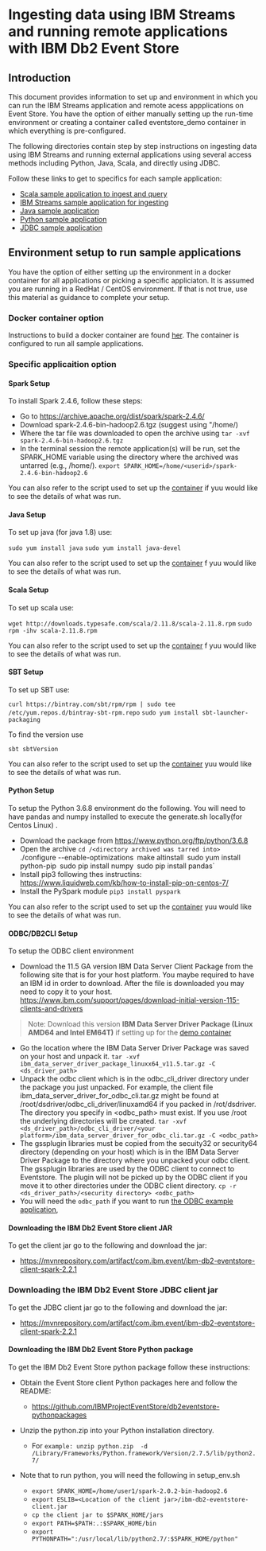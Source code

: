 # Ingesting data using IBM Streams and running remote applications with IBM Db2 Event Store

## Introduction 

This document provides information to set up and environment in which you can run the IBM Streams application
and remote acess appplications on Event Store. You have the option of either manually setting up the run-time environment or creating a container called eventstore_demo container in which everything is pre-configured.

The following directories contain step by step instructions on ingesting data using IBM Streams and running external applications using several access methods including Python, Java, Scala, and directly using JDBC. 

Follow these links to get to specifics for each sample application:

* [Scala sample application to ingest and query](ScalaApplication/README.md)
* [IBM Streams sample application for ingesting](IngestUsingIBMStreams/README.md)
* [Java sample application](JavaApplication/README.md)
* [Python sample application](PythonApplication/README.md)
* [JDBC sample application](JDBCApplication/README.md)

## Environment setup to run sample applications

You have the option of either setting up the environment in a docker container for all applications or picking a specific appliciaton. It is assumed you are running in a RedHat / CentOS environment. If that is not true, use this material as guidance to complete your setup.

### Docker container option

Instructions to build a docker container are found [her](https://github.com/IBMProjectEventStore/db2eventstore-IoT-Analytics/tree/master/container). The container is configured to run all sample applications.

### Specific applicaition option

#### Spark Setup

To install Spark 2.4.6, follow these steps:

* Go to https://archive.apache.org/dist/spark/spark-2.4.6/
* Download spark-2.4.6-bin-hadoop2.6.tgz (suggest using  "/home/<userid>)
* Where the tar file was downloaded to open the archive using
  `tar -xvf spark-2.4.6-bin-hadoop2.6.tgz`
* In the terminal session the remote application(s) will be run, set the SPARK_HOME variable using the directory where the archived was untarred (e.g., /home/<userid>).
`export SPARK_HOME=/home/<userid>/spark-2.4.6-bin-hadoop2.6`

You can also refer to the script used to set up the [container](https://github.com/IBMProjectEventStore/db2eventstore-IoT-Analytics/blob/master/container/setup/setup-spark.sh) if yuu would like to see the details of what was run.

#### Java Setup

To set up java (for java 1.8) use: 

`sudo yum install java`
`sudo yum install java-devel`

You can also refer to the script used to set up the [container](https://github.com/IBMProjectEventStore/db2eventstore-IoT-Analytics/blob/master/container/setup/setup-java.sh) f yuu would like to see the details of what was run.

#### Scala Setup

To set up scala use:

`wget http://downloads.typesafe.com/scala/2.11.8/scala-2.11.8.rpm`
`sudo rpm -ihv scala-2.11.8.rpm`

You can also refer to the script used to set up the [container](https://github.com/IBMProjectEventStore/db2eventstore-IoT-Analytics/blob/master/container/setup/setup-scala.sh) f yuu would like to see the details of what was run.

#### SBT Setup

To set up SBT use:

`curl https://bintray.com/sbt/rpm/rpm | sudo tee /etc/yum.repos.d/bintray-sbt-rpm.repo`
`sudo yum install sbt-launcher-packaging`

To find the version use 

`sbt sbtVersion`

You can also refer to the script used to set up the [container](https://github.com/IBMProjectEventStore/db2eventstore-IoT-Analytics/blob/master/container/setup/setup-scala.sh) yuu would like to see the details of what was run.

#### Python Setup

To setup the Python 3.6.8 environment do the following. You will need to have pandas and numpy installed to execute the generate.sh locally(for Centos Linux) .

* Download the package from https://www.python.org/ftp/python/3.6.8
* Open the archive
`cd /<directory archived was tarred into>
`./configure --enable-optimizations`
`make altinstall`
`sudo yum install python-pip`
`sudo pip install numpy`
`sudo pip install pandas`
* Install pip3 following thes instructins: https://www.liquidweb.com/kb/how-to-install-pip-on-centos-7/
* Install the PySpark module
`pip3 install pyspark`

You can also refer to the script used to set up the [container](https://github.com/IBMProjectEventStore/db2eventstore-IoT-Analytics/blob/master/container/setup/setup-python.sh) yuu would like to see the details of what was run.

#### ODBC/DB2CLI Setup

To setup the ODBC client environment

* Download the 11.5 GA version IBM Data Server Client Package from the following site that is for your host platform. You maybe required to have an IBM id in order to download. After the file is downloaded you may need to copy it to your host. 
  https://www.ibm.com/support/pages/download-initial-version-115-clients-and-drivers
> Note: Download this version **IBM Data Server Driver Package (Linux AMD64 and Intel EM64T)** if setting up for the [demo container](https://github.com/IBMProjectEventStore/db2eventstore-IoT-Analytics/blob/master/container)
* Go the location where the IBM Data Server Driver Package was saved on your host and unpack it. 
`tar -xvf ibm_data_server_driver_package_linuxx64_v11.5.tar.gz -C <ds_driver_path>`
* Unpack the odbc client which is in the odbc_cli_driver directory under the package you just unpacked. For example, the client file ibm_data_server_driver_for_odbc_cli.tar.gz might be found at /root/dsdriver/odbc_cli_driver/linuxamd64 if you packed in /rot/dsdriver. The directory you specify in <odbc_path> must exist. If you use /root the underlying directories will be created. 
`tar -xvf <ds_driver_path>/odbc_cli_driver/<your platform>/ibm_data_server_driver_for_odbc_cli.tar.gz -C <odbc_path>`
* The gssplugin libraries must be copied from the secuity32 or security64 directory (depending on your host) which is in the IBM Data Server Driver Package to the directory where you unpacked your odbc client. The gssplugin libraries are used by the ODBC client to connect to Eventstore. The plugin will not be picked up by the ODBC client if you move it to other directories under the ODBC client directory.
`cp -r <ds_driver_path>/<security directory> <odbc_path>`
* You will need the `odbc_path` if you want to run [the ODBC example application](https://github.com/IBMProjectEventStore/db2eventstore-IoT-Analytics/tree/master/AdvancedApplications/ODBCApplication),

#### Downloading the IBM Db2 Event Store client JAR

To get the client jar go to the following and download the jar:

* https://mvnrepository.com/artifact/com.ibm.event/ibm-db2-eventstore-client-spark-2.2.1

### Downloading the IBM Db2 Event Store JDBC client jar

To get the JDBC client jar go to the following and download the jar:
  
* https://mvnrepository.com/artifact/com.ibm.event/ibm-db2-eventstore-client-spark-2.2.1

#### Downloading the IBM Db2 Event Store Python package

To get the IBM Db2 Event Store python package follow these instructions: 

* Obtain the Event Store client Python packages here and follow the README:
   * https://github.com/IBMProjectEventStore/db2eventstore-pythonpackages
* Unzip the python.zip into your Python installation directory.
   * For `example: unzip python.zip  -d /Library/Frameworks/Python.framework/Version/2.7.5/lib/python2.7/`

* Note that to run python, you will need the following in setup_env.sh
   * `export SPARK_HOME=/home/user1/spark-2.0.2-bin-hadoop2.6`
   * `export ESLIB=<Location of the client jar>/ibm-db2-eventstore-client.jar`
   * `cp the client jar to $SPARK_HOME/jars`
   * `export PATH=$PATH:.:$SPARK_HOME/bin`
   * `export PYTHONPATH=":/usr/local/lib/python2.7/:$SPARK_HOME/python"`


